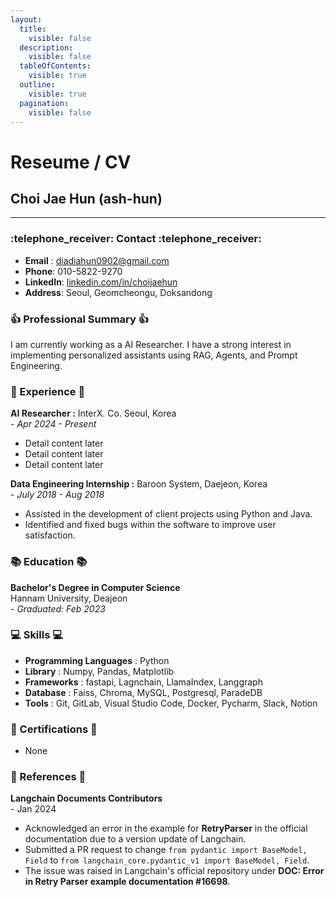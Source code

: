 ```yaml
---
layout:
  title:
    visible: false
  description:
    visible: false
  tableOfContents:
    visible: true
  outline:
    visible: true
  pagination:
    visible: false
---
```


# Reseume / CV

## Choi Jae Hun (ash-hun)

***

### :telephone\_receiver:  **Contact**  :telephone\_receiver:&#x20;

* **Email** : diadiahun0902@gmail.com
* **Phone**: 010-5822-9270
* **LinkedIn**: [linkedin.com/in/choijaehun](https://www.linkedin.com/in/choijaehun)
* **Address**: Seoul, Geomcheongu, Doksandong

### :thumbsup: Professional Summary :thumbsup:

I am currently working as a AI Researcher. I have a strong interest in implementing personalized assistants using RAG, Agents, and Prompt Engineering.

### :necktie: Experience :necktie:&#x20;

**AI Researcher :** InterX. Co. Seoul, Korea\
\- _Apr 2024 - Present_

* Detail content later
* Detail content later
* Detail content later

**Data Engineering Internship :** Baroon System, Daejeon, Korea\
&#x20; \- _July 2018 - Aug 2018_

* Assisted in the development of client projects using Python and Java.
* Identified and fixed bugs within the software to improve user satisfaction.

### :books: Education :books:&#x20;

**Bachelor's Degree in Computer Science**\
Hannam University, Deajeon\
\- _Graduated: Feb 2023_

### :computer: Skills :computer:&#x20;

* **Programming Languages** : Python
* **Library** : Numpy, Pandas, Matplotlib
* **Frameworks** : fastapi, Lagnchain, LlamaIndex, Langgraph
* **Database** : Faiss, Chroma, MySQL, Postgresql, ParadeDB
* **Tools** : Git, GitLab, Visual Studio Code, Docker, Pycharm, Slack, Notion

### :scroll: Certifications :scroll:&#x20;

* None

### :newspaper: References :newspaper:&#x20;

**Langchain Documents Contributors**\
&#x20;\- Jan 2024

* Acknowledged an error in the example for **RetryParser** in the official documentation due to a version update of Langchain.
* Submitted a PR request to change `from pydantic import BaseModel, Field` to `from langchain_core.pydantic_v1 import BaseModel, Field`.
* The issue was raised in Langchain's official repository under **DOC: Error in Retry Parser example documentation #16698**.

